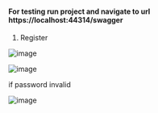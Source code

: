#### For testing run project and navigate to url https://localhost:44314/swagger
1. Register

![image](https://user-images.githubusercontent.com/32520260/115370136-70583d80-a1d1-11eb-81e5-2e8699ad38d2.png)

![image](https://user-images.githubusercontent.com/32520260/115369802-23746700-a1d1-11eb-849a-e94832f1dc1f.png)

if password invalid

![image](https://user-images.githubusercontent.com/32520260/115369974-4ef75180-a1d1-11eb-9a5c-44ce7b69b458.png)







